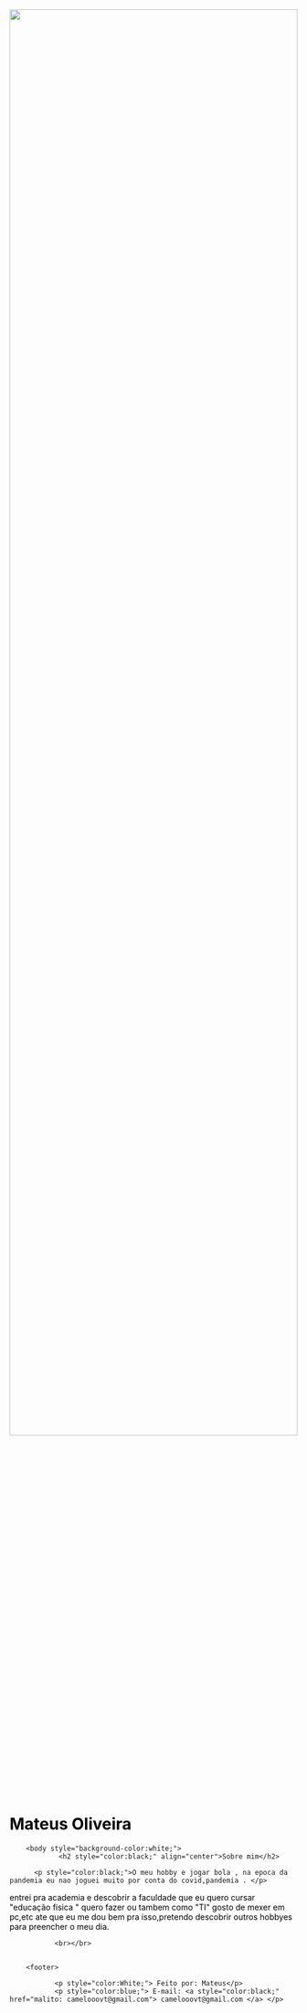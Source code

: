 <html>
<meta charset="utf-8">
        <head>
                <img src="" height="80%" width=100%"></>
                <h1 style="color:black;" align="left">Mateus Oliveira</h1>
                <title>Meu Site HTML</title>
        </head>

        <body style="background-color:white;">
                <h2 style="color:black;" align="center">Sobre mim</h2>

          <p style="color:black;">O meu hobby e jogar bola , na epoca da pandemia eu nao joguei muito por conta do covid,pandemia . </p>
<p style="color:black;">  entrei pra academia e descobrir a faculdade que eu quero cursar "educação fisica " quero fazer ou tambem como "TI" gosto de mexer em pc,etc ate que eu me dou bem pra isso,pretendo descobrir outros hobbyes para preencher o meu dia.</p>      
    
               <br></br>

           
        <footer>

               <p style="color:White;"> Feito por: Mateus</p>
               <p style="color:blue;"> E-mail: <a style="color:black;" href="malito: camelooovt@gmail.com"> camelooovt@gmail.com </a> </p>
<link rel="apple-touch-icon" sizes="180x180" href="/apple-touch-icon.png">
<link rel="icon" type="image/png" sizes="32x32" href="/favicon-32x32.png">
<link rel="icon" type="image/png" sizes="16x16" href="/favicon-16x16.png">
<link rel="manifest" href="/site.webmanifest">
<link rel="mask-icon" href="/safari-pinned-tab.svg" color="#5bbad5">
<meta name="msapplication-TileColor" content="#da532c">
<meta name="theme-color" content="#ffffff
</html>
